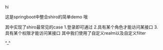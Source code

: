 
hi 

这是springboot中整合shiro的简单demo 哦

其中实现了shiro最常见的case
    1.登录即可通过
    2.具有某个角色才能访问某接口
    3.具有某个权限才能访问某接口
 其中我们使用了自定义realm以及自定义filter
 
^_^